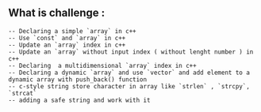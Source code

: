## What is challenge :

	-- Declaring a simple `array` in c++
	-- Use `const` and `array` in c++
	-- Update an `array` index in c++
	-- Update an `array` without input index ( without lenght number ) in c++
	-- Declaring  a multidimensional `array` index in c++
	-- Declaring a dynamic `array` and use `vector` and add element to a dynamic array with push_back() function
	-- c-style string store character in array like `strlen` , `strcpy`, `strcat`
	-- adding a safe string and work with it